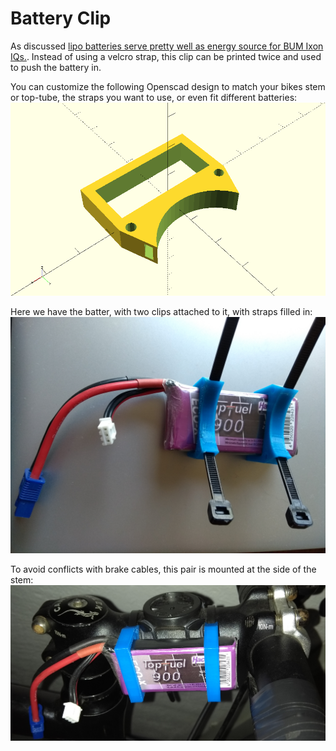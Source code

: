 Battery Clip
============
As discussed [lipo batteries serve pretty well as energy source for BUM Ixon IQs.](http://carloscologne.de/pimp_bum_ixon.html).
Instead of using a velcro strap, this clip can be printed twice and used to push the battery in. 

You can customize the following Openscad design to match your bikes stem or top-tube, the straps you want to use, or even fit different batteries: 
![Openscad design](batteryclip.png)

Here we have the batter, with two clips attached to it, with straps filled in:
![a clip pair with a battery and straps](batteryclip_raw.jpg)

To avoid conflicts with brake cables, this pair is mounted at the side of the stem:
![mounted at the side of a stem](batteryclip_sidemonted.jpg)
